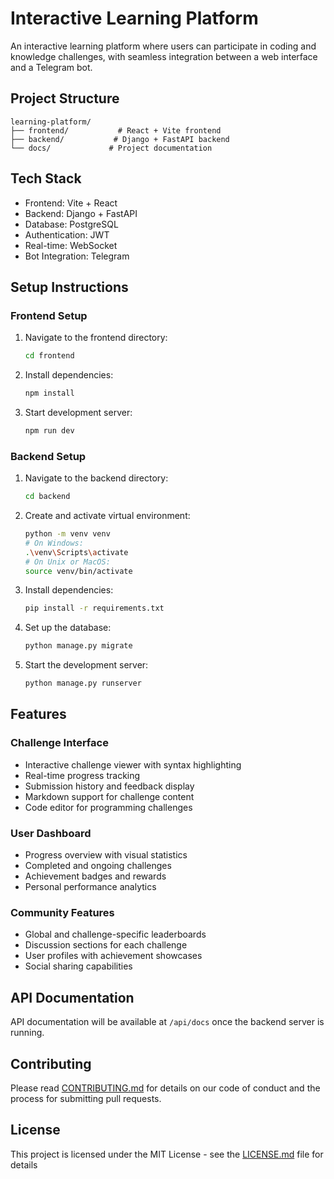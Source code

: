 # Interactive Learning Platform

An interactive learning platform where users can participate in coding and knowledge challenges, with seamless integration between a web interface and a Telegram bot.

## Project Structure

```
learning-platform/
├── frontend/           # React + Vite frontend
├── backend/           # Django + FastAPI backend
└── docs/             # Project documentation
```

## Tech Stack

- Frontend: Vite + React
- Backend: Django + FastAPI
- Database: PostgreSQL
- Authentication: JWT
- Real-time: WebSocket
- Bot Integration: Telegram

## Setup Instructions

### Frontend Setup

1. Navigate to the frontend directory:
   ```bash
   cd frontend
   ```

2. Install dependencies:
   ```bash
   npm install
   ```

3. Start development server:
   ```bash
   npm run dev
   ```

### Backend Setup

1. Navigate to the backend directory:
   ```bash
   cd backend
   ```

2. Create and activate virtual environment:
   ```bash
   python -m venv venv
   # On Windows:
   .\venv\Scripts\activate
   # On Unix or MacOS:
   source venv/bin/activate
   ```

3. Install dependencies:
   ```bash
   pip install -r requirements.txt
   ```

4. Set up the database:
   ```bash
   python manage.py migrate
   ```

5. Start the development server:
   ```bash
   python manage.py runserver
   ```

## Features

### Challenge Interface
- Interactive challenge viewer with syntax highlighting
- Real-time progress tracking
- Submission history and feedback display
- Markdown support for challenge content
- Code editor for programming challenges

### User Dashboard
- Progress overview with visual statistics
- Completed and ongoing challenges
- Achievement badges and rewards
- Personal performance analytics

### Community Features
- Global and challenge-specific leaderboards
- Discussion sections for each challenge
- User profiles with achievement showcases
- Social sharing capabilities

## API Documentation

API documentation will be available at `/api/docs` once the backend server is running.

## Contributing

Please read [CONTRIBUTING.md](CONTRIBUTING.md) for details on our code of conduct and the process for submitting pull requests.

## License

This project is licensed under the MIT License - see the [LICENSE.md](LICENSE.md) file for details
